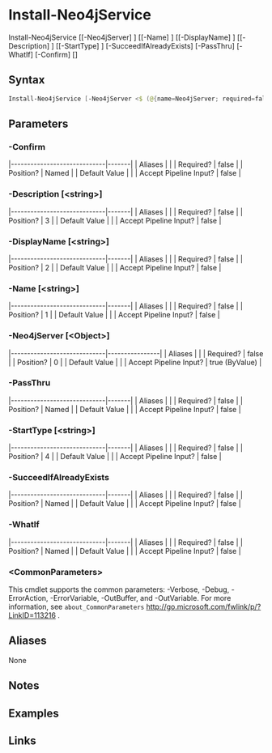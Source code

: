 # Install-Neo4jService


Install-Neo4jService [[-Neo4jServer] <Object>] [[-Name] <string>] [[-DisplayName] <string>] [[-Description] <string>] [[-StartType] <string>] [-SucceedIfAlreadyExists] [-PassThru] [-WhatIf] [-Confirm] [<CommonParameters>]



## Syntax

```powershell
Install-Neo4jService [-Neo4jServer <$ (@{name=Neo4jServer; required=false; pipelineInput=true (ByValue); isDynamic=false; parameterSetName=(All); parameterValue=Object; type=; position=0; aliases=None}.parameterValue)>] [-Name <$ (@{name=Name; required=false; pipelineInput=false; isDynamic=false; parameterSetName=(All); parameterValue=string; type=; position=1; aliases=None}.parameterValue)>] [-DisplayName <$ (@{name=DisplayName; required=false; pipelineInput=false; isDynamic=false; parameterSetName=(All); parameterValue=string; type=; position=2; aliases=None}.parameterValue)>] [-Description <$ (@{name=Description; required=false; pipelineInput=false; isDynamic=false; parameterSetName=(All); parameterValue=string; type=; position=3; aliases=None}.parameterValue)>] [-StartType <$ (@{name=StartType; required=false; pipelineInput=false; isDynamic=false; parameterSetName=(All); parameterValue=string; type=; position=4; aliases=None; parameterValueGroup=}.parameterValue)> {Manual | Automatic | Disabled}] [-SucceedIfAlreadyExists] [-PassThru] [-WhatIf] [-Confirm] [<CommonParameters>]
```


## Parameters

###  -Confirm
|-----------------------------|-------|
| Aliases                     |       |
| Required?                   | false |
| Position?                   | Named |
| Default Value               |       |
| Accept Pipeline Input?      | false |

 
###  -Description [\<string\>]
|-----------------------------|-------|
| Aliases                     |       |
| Required?                   | false |
| Position?                   | 3     |
| Default Value               |       |
| Accept Pipeline Input?      | false |

 
###  -DisplayName [\<string\>]
|-----------------------------|-------|
| Aliases                     |       |
| Required?                   | false |
| Position?                   | 2     |
| Default Value               |       |
| Accept Pipeline Input?      | false |

 
###  -Name [\<string\>]
|-----------------------------|-------|
| Aliases                     |       |
| Required?                   | false |
| Position?                   | 1     |
| Default Value               |       |
| Accept Pipeline Input?      | false |

 
###  -Neo4jServer [\<Object\>]
|-----------------------------|----------------|
| Aliases                     |                |
| Required?                   | false          |
| Position?                   | 0              |
| Default Value               |                |
| Accept Pipeline Input?      | true (ByValue) |

 
###  -PassThru
|-----------------------------|-------|
| Aliases                     |       |
| Required?                   | false |
| Position?                   | Named |
| Default Value               |       |
| Accept Pipeline Input?      | false |

 
###  -StartType [\<string\>]
|-----------------------------|-------|
| Aliases                     |       |
| Required?                   | false |
| Position?                   | 4     |
| Default Value               |       |
| Accept Pipeline Input?      | false |

 
###  -SucceedIfAlreadyExists
|-----------------------------|-------|
| Aliases                     |       |
| Required?                   | false |
| Position?                   | Named |
| Default Value               |       |
| Accept Pipeline Input?      | false |

 
###  -WhatIf
|-----------------------------|-------|
| Aliases                     |       |
| Required?                   | false |
| Position?                   | Named |
| Default Value               |       |
| Accept Pipeline Input?      | false |

 ### \<CommonParameters\>
This cmdlet supports the common parameters: -Verbose, -Debug, -ErrorAction, -ErrorVariable, -OutBuffer, and -OutVariable. For more information, see `about_CommonParameters` http://go.microsoft.com/fwlink/p/?LinkID=113216 .

## Aliases

None


## Notes


## Examples


## Links



